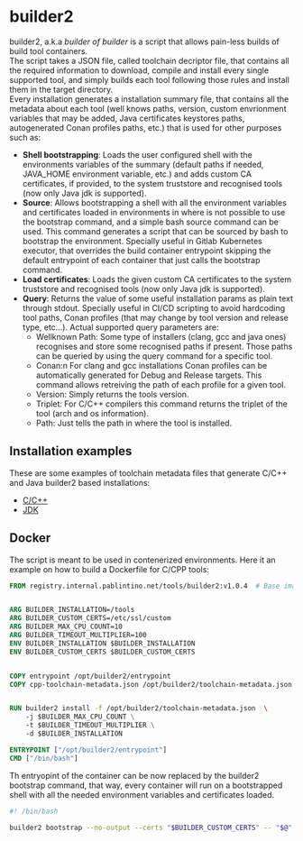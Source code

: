 # builder2

builder2, a.k.a *builder of builder* is a script that allows pain-less builds of build tool containers.  
The script takes a JSON file, called toolchain decriptor file, that contains all the required information to download, compile and install every single supported tool, and simply builds each tool following those rules and install them in the target directory.  
Every installation generates a installation summary file, that contains all the metadata about each tool (well knows paths, version, custom envrionment variables that may be added, Java certificates keystores paths, autogenerated Conan profiles paths, etc.) that is used for other purposes such as:

- **Shell bootstrapping**: Loads the user configured shell with the environments variables of the summary (default paths if needed, JAVA_HOME environment variable, etc.) and adds custom CA certificates, if provided, to the system truststore and recognised tools (now only Java jdk is supported).
- **Source**: Allows bootstrapping a shell with all the environment variables and certificates loaded in environments in where is not possible to use the bootstrap command, and a simple bash source command can be used. This command generates a script that can be sourced by bash to bootstrap the environment. Specially useful in Gitlab Kubernetes executor, that overrides the build container entrypoint skipping the default entrypoint of each container that just calls the bootstrap command.
- **Load certificates**: Loads the given custom CA certificates to the system truststore and recognised tools (now only Java jdk is supported).
- **Query**: Returns the value of some useful installation params as plain text through stdout. Specially useful in CI/CD scripting to avoid hardcoding tool paths, Conan profiles (that may change by tool version and release type, etc...). Actual supported query parameters are:
    - Wellknown Path: Some type of installers (clang, gcc and java ones) recognises and store some recognised paths if present. Those paths can be queried by using the query command for a specific tool.
    - Conan:n For clang and gcc installations Conan profiles can be automatically generated for Debug and Release targets. This command allows retreiving the path of each profile for a given tool.
    - Version: Simply returns the tools version.
    - Triplet: For C/C++ compilers this command returns the triplet of the tool (arch and os information).
    - Path: Just tells the path in where the tool is installed.

## Installation examples
These are some examples of toolchain metadata files that generate C/C++ and Java builder2 based installations:  
- [C/C++](examples/cpp-toolchain-metadata.json)  
- [JDK](examples/mvn-toolchain-metadata.json)

## Docker
The script is meant to be used in contenerized environments. Here it an example on how to build a Dockerfile for C/CPP tools:
```dockerfile
FROM registry.internal.pablintino.net/tools/builder2:v1.0.4  # Base image that contains the builder2


ARG BUILDER_INSTALLATION=/tools
ARG BUILDER_CUSTOM_CERTS=/etc/ssl/custom
ARG BUILDER_MAX_CPU_COUNT=10
ARG BUILDER_TIMEOUT_MULTIPLIER=100
ENV BUILDER_INSTALLATION $BUILDER_INSTALLATION
ENV BUILDER_CUSTOM_CERTS $BUILDER_CUSTOM_CERTS


COPY entrypoint /opt/builder2/entrypoint
COPY cpp-toolchain-metadata.json /opt/builder2/toolchain-metadata.json # Copy the toolchain metadata file (see examples)


RUN builder2 install -f /opt/builder2/toolchain-metadata.json  \       # Perform installation in this layer
    -j $BUILDER_MAX_CPU_COUNT \
    -t $BUILDER_TIMEOUT_MULTIPLIER \
    -d $BUILDER_INSTALLATION

ENTRYPOINT ["/opt/builder2/entrypoint"]
CMD ["/bin/bash"]
```

Th entryopint of the container can be now replaced by the builder2 bootstrap command, that way, every container will run on a bootstrapped shell with all the needed environment variables and certificates loaded.
```bash
#! /bin/bash

builder2 bootstrap --no-output --certs "$BUILDER_CUSTOM_CERTS" -- "$@"
```
